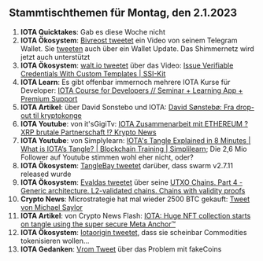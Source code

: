 ## Stammtischthemen für Montag, den 2.1.2023

1. **IOTA Quicktakes**: Gab es diese Woche nicht
2. **IOTA Ökosystem**: [Bivreost tweetet](https://twitter.com/bivreost/status/1607654624911323143?s=20&t=0oEb8Xh-8qzAvxcsUTT46g) ein Video von seinem Telegram Wallet. Sie [tweeten](https://twitter.com/bivreost/status/1607460496264859652?s=20&t=0oEb8Xh-8qzAvxcsUTT46g) auch über ein Wallet Update. Das Shimmernetz wird jetzt auch unterstützt
3. **IOTA Ökosystem**: [walt.io tweetet](https://twitter.com/walt_id/status/1607635137877114880?s=20&t=0oEb8Xh-8qzAvxcsUTT46g) über das Video: [Issue Verifiable Credentials With Custom Templates | SSI-Kit](https://www.youtube.com/watch?v=RjM0RyUQDR0)
4. **IOTA Learn**: Es gibt offenbar immernoch mehrere IOTA Kurse für Developer: [IOTA Course for Developers // Seminar + Learning App + Premium Support](https://www.eventbrite.de/e/iota-course-for-developers-seminar-learning-app-premium-support-tickets-87306015643?aff=estw&utm-campaign=social&utm-content=attendeeshare&utm-medium=discovery&utm-source=tw&utm-term=listing)
5. **IOTA Artikel**: über David Sonstebo und IOTA: [David Sønstebø: Fra drop-out til kryptokonge](https://e24.no/shared/boers-og-finans/i/nQL3PJ/david-soensteboe-fra-drop-out-til-kryptokonge?pwsig2=b293ba45a80f3128d09cdce9cd337667b7738f66309fa72dc61bb470ce3ae628_1672735879_TWFydGluIFN0b3Jt)
6. **IOTA Youtube**: von it'sGigiTv: [IOTA Zusammenarbeit mit ETHEREUM ? XRP brutale Partnerschaft !? Krypto News](https://www.youtube.com/watch?v=tna4UNgnEFU)
7. **IOTA Youtube**: von Simplylearn: [IOTA's Tangle Explained in 8 Minutes | What is IOTA’s Tangle? | Blockchain Training | Simplilearn](https://www.youtube.com/watch?v=kTCO2tBSlcU); Die 2,6 Mio Follower auf Youtube stimmen wohl eher nicht, oder?
8. **IOTA Ökosystem**: [TangleBay tweetet](https://twitter.com/tanglebay/status/1608045874034184193?s=20&t=KJezLHnfpMbFh5aclZK2Qg) darüber, dass swarm v2.7.11 released wurde
9. **IOTA Ökosystem**: [Evaldas tweetet](https://twitter.com/lunfardo314/status/1608091607462453248?s=20&t=KJezLHnfpMbFh5aclZK2Qg) über seine [UTXO Chains. Part 4 - Generic architecture. L2-validated chains. Chains with validity proofs](https://medium.com/@lunfardo/utxo-chains-part-4-499d12734abc)
10. **Crypto News**: Microstrategie hat mal wieder 2500 BTC gekauft: [Tweet von Michael Saylor](https://twitter.com/saylor/status/1608086703843180544?s=20&t=2Hyz9Gm2C1q2gg-YdCq9VQ)
11. **IOTA Artikel**: von Crypto News Flash: [IOTA: Huge NFT collection starts on tangle using the super secure Meta Anchor™](https://www.crypto-news-flash.com/iota-huge-nft-collection-starts-on-tangle-using-the-super-secure-meta-anchor/)
12. **IOTA Ökosystem**: [Iotaorigin tweetet](https://twitter.com/origin_iota/status/1608077940344131584?s=20&t=KJezLHnfpMbFh5aclZK2Qg), dass sie scheinbar Commodities tokenisieren wollen...
13. **IOTA Gedanken**: [Vrom Tweet](https://twitter.com/Vrom14286662/status/1608168197974269953?s=20&t=KJezLHnfpMbFh5aclZK2Qg) über das Problem mit fakeCoins
